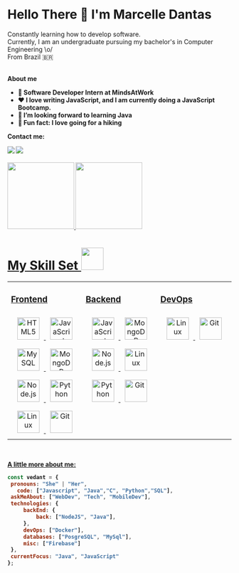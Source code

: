 # Hello There 👋 I'm Marcelle Dantas

</p>

Constantly learning how to develop software.
<br>
Currently, I am an undergraduate pursuing my bachelor's in Computer Engineering \o/
<br>
From Brazil 🇧🇷
<br>
<br>

<b> About me

- 💼 Software Developer Intern at MindsAtWork
- ❤️ I love writing JavaScript, and I am currently doing a JavaScript Bootcamp.
- 👯 I’m looking forward to learning Java
- 🌵 Fun fact: I love going for a hiking

<b> Contact me:
<div> 
  <a href = "mailto:marcellemoraesdantas@gmail.com"><img src="https://img.shields.io/badge/-Gmail-%23333?style=for-the-badge&logo=gmail&logoColor=red" target="_blank"></a>
  <a href="https://www.linkedin.com/in/marcelle-dantas-47456a145/" target="_blank"><img src="https://img.shields.io/badge/-LinkedIn-%230077B5?style=for-the-badge&logo=linkedin&logoColor=white" target="_blank"></a> 
</div>
     
<div style="display: inline_block"><br>
  <a href="https://github.com/marcelledantas">
  <img height="150em" src="https://github-readme-stats.vercel.app/api?username=marcelledantas&show_icons=true&theme=dracula&include_all_commits=true&count_private=false"/>
    <img height="150em" src="https://github-readme-stats.vercel.app/api/top-langs/?username=marcelledantas&layout=compact&langs_count=7&theme=dracula"/>
</div>

# My Skill Set <img src="https://media.giphy.com/media/12oufCB0MyZ1Go/giphy.gif" width="50">
<table><tr><td valign="top" width="33%">

### Frontend  
<div align="center">  
<img style="margin: 10px" src="https://profilinator.rishav.dev/skills-assets/html5-original-wordmark.svg" alt="HTML5" height="50" />  
<img style="margin: 10px" src="https://profilinator.rishav.dev/skills-assets/javascript-original.svg" alt="JavaScript" height="50" />  
<img style="margin: 10px" src="https://profilinator.rishav.dev/skills-assets/mysql-original-wordmark.svg" alt="MySQL" height="50" />  
<img style="margin: 10px" src="https://profilinator.rishav.dev/skills-assets/mongodb-original-wordmark.svg" alt="MongoDB" height="50" />  
<img style="margin: 10px" src="https://profilinator.rishav.dev/skills-assets/nodejs-original-wordmark.svg" alt="Node.js" height="50" />  
<img style="margin: 10px" src="https://profilinator.rishav.dev/skills-assets/python-original.svg" alt="Python" height="50" />  
<img style="margin: 10px" src="https://profilinator.rishav.dev/skills-assets/linux-original.svg" alt="Linux" height="50" />  
<img style="margin: 10px" src="https://profilinator.rishav.dev/skills-assets/git-scm-icon.svg" alt="Git" height="50" />  
</div>

</td><td valign="top" width="33%">



### Backend  
<div align="center">  
<img style="margin: 10px" src="https://profilinator.rishav.dev/skills-assets/javascript-original.svg" alt="JavaScript" height="50" />  
<img style="margin: 10px" src="https://profilinator.rishav.dev/skills-assets/mongodb-original-wordmark.svg" alt="MongoDB" height="50" />  
<img style="margin: 10px" src="https://profilinator.rishav.dev/skills-assets/nodejs-original-wordmark.svg" alt="Node.js" height="50" />  
<img style="margin: 10px" src="https://profilinator.rishav.dev/skills-assets/linux-original.svg" alt="Linux" height="50" />  
<img style="margin: 10px" src="https://profilinator.rishav.dev/skills-assets/python-original.svg" alt="Python" height="50" />  
<img style="margin: 10px" src="https://profilinator.rishav.dev/skills-assets/git-scm-icon.svg" alt="Git" height="50" />  
</div>

</td><td valign="top" width="33%">



### DevOps  
<div align="center">  
<img style="margin: 10px" src="https://profilinator.rishav.dev/skills-assets/linux-original.svg" alt="Linux" height="50" />  
<img style="margin: 10px" src="https://profilinator.rishav.dev/skills-assets/git-scm-icon.svg" alt="Git" height="50" />  

</div>

</td></tr></table>  
<br>

   <b> A little more about me:
   ```javascript
const vedant = {
    pronouns: "She" | "Her",
      code: ["Javascript", "Java","C", "Python","SQL"],
    askMeAbout: ["WebDev", "Tech", "MobileDev"],
    technologies: {
        backEnd: {
            back: ["NodeJS", "Java"],
        },
        devOps: ["Docker"],
        databases: ["PosgreSQL", "MySql"],
        misc: ["Firebase"]
    },
    currentFocus: "Java", "JavaScript"
};
```
#
  




